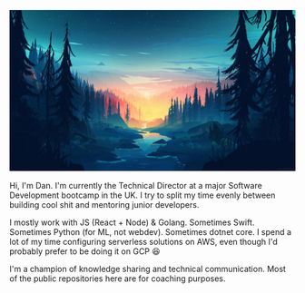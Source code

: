 ![header](./banner.jpg)

Hi, I'm Dan. I'm currently the Technical Director at a major Software Development bootcamp in the UK. I try to split my time evenly between building cool shit and mentoring junior developers.

I mostly work with JS (React + Node) & Golang. Sometimes Swift. Sometimes Python (for ML, not webdev). Sometimes dotnet core. I spend a lot of my time configuring serverless solutions on AWS, even though I'd probably prefer to be doing it on GCP 😆

I'm a champion of knowledge sharing and technical communication. Most of the public repositories here are for coaching purposes.

